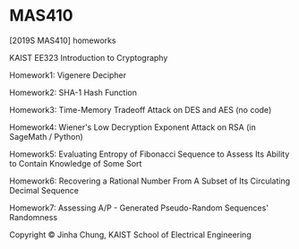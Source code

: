 # MAS410
[2019S MAS410] homeworks

KAIST EE323 Introduction to Cryptography


Homework1: Vigenere Decipher

Homework2: SHA-1 Hash Function

Homework3: Time-Memory Tradeoff Attack on DES and AES (no code)

Homework4: Wiener's Low Decryption Exponent Attack on RSA (in SageMath / Python)

Homework5: Evaluating Entropy of Fibonacci Sequence to Assess Its Ability to Contain Knowledge of Some Sort

Homework6: Recovering a Rational Number From A Subset of Its Circulating Decimal Sequence

Homework7: Assessing A/P - Generated Pseudo-Random Sequences' Randomness

Copyright © Jinha Chung, KAIST School of Electrical Engineering
